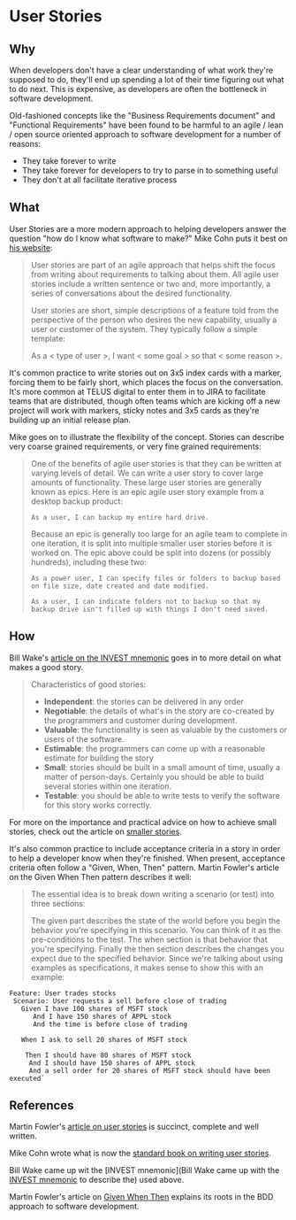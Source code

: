 # User Stories

## Why

When developers don't have a clear understanding of what work they're supposed to do, they'll end up spending a lot of their time figuring out what to do next. This is expensive, as developers are often the bottleneck in software development.

Old-fashioned concepts like the "Business Requirements document" and "Functional Requirements" have been found to be harmful to an agile / lean / open source oriented approach to software development for a number of reasons:
 - They take forever to write
 - They take forever for developers to try to parse in to something useful
 - They don't at all facilitate iterative process


## What

User Stories are a more modern approach to helping developers answer the question "how do I know what software to make?" Mike Cohn puts it best on [his website](https://www.mountaingoatsoftware.com/agile/user-stories): 

> User stories are part of an agile approach that helps shift the focus from writing about requirements to talking about them. All agile user stories include a written sentence or two and, more importantly, a series of conversations about the desired functionality.
>
> User stories are short, simple descriptions of a feature told from the perspective of the person who desires the new capability, usually a user or customer of the system. They typically follow a simple template:
> 
> As a < type of user >, I want < some goal > so that < some reason >.

It's common practice to write stories out on 3x5 index cards with a marker, forcing them to be fairly short, which places the focus on the conversation. It's more common at TELUS digital to enter them in to JIRA to facilitate teams that are distributed, though often teams which are kicking off a new project will work with markers, sticky notes and 3x5 cards as they're building up an initial release plan.

Mike goes on to illustrate the flexibility of the concept. Stories can describe very coarse grained requirements, or very fine grained requirements:

> One of the benefits of agile user stories is that they can be written at varying levels of detail. We can write a user story to cover large amounts of functionality. These large user stories are generally known as epics. Here is an epic agile user story example from a desktop backup product:
> 
> `As a user, I can backup my entire hard drive.`
> 
> Because an epic is generally too large for an agile team to complete in one iteration, it is split into multiple smaller user stories before it is worked on. The epic above could be split into dozens (or possibly hundreds), including these two:
>
> `As a power user, I can specify files or folders to backup based on file size, date created and date modified.`
> 
> `As a user, I can indicate folders not to backup so that my backup drive isn't filled up with things I don't need saved.`
> 

## How

Bill Wake's [article on the INVEST mnemonic](http://xp123.com/articles/invest-in-good-stories-and-smart-tasks/) goes in to more detail on what makes a good story.

> Characteristics of good stories:
>
> - **Independent**: the stories can be delivered in any order
> - **Negotiable**: the details of what's in the story are co-created by the programmers and customer during development.
> - **Valuable**: the functionality is seen as valuable by the customers or users of the software.
> - **Estimable**: the programmers can come up with a reasonable estimate for building the story
> - **Small**: stories should be built in a small amount of time, usually a matter of person-days. Certainly you should be able to build several stories within one iteration.
> - **Testable**: you should be able to write tests to verify the software for this story works correctly.

For more on the importance and practical advice on how to achieve small stories, check out the article on [smaller stories](process/small-stories-are-faster.md).

It's also common practice to include acceptance criteria in a story in order to help a developer know when they're finished. When present, acceptance criteria often follow a "Given, When, Then" pattern. Martin Fowler's article on the Given When Then pattern describes it well:

> The essential idea is to break down writing a scenario (or test) into three sections:
>
> The given part describes the state of the world before you begin the behavior you're specifying in this scenario. You can think of it as the pre-conditions to the test.
> The when section is that behavior that you're specifying.
> Finally the then section describes the changes you expect due to the specified behavior.
> Since we're talking about using examples as specifications, it makes sense to show this with an example:
>
~~~
Feature: User trades stocks
 Scenario: User requests a sell before close of trading
   Given I have 100 shares of MSFT stock
      And I have 150 shares of APPL stock
      And the time is before close of trading

   When I ask to sell 20 shares of MSFT stock
     
    Then I should have 80 shares of MSFT stock
     And I should have 150 shares of APPL stock
     And a sell order for 20 shares of MSFT stock should have been executed`
~~~


## References

Martin Fowler's [article on user stories](https://martinfowler.com/bliki/UserStory.html) is succinct, complete and well written.

Mike Cohn wrote what is now the [standard book on writing user stories](https://www.amazon.com/gp/product/0321205685?ie=UTF8&tag=martinfowlerc-20&linkCode=as2&camp=1789&creative=9325&creativeASIN=0321205685).

Bill Wake came up wit the [INVEST mnemonic](Bill Wake came up with the [INVEST mnemonic](http://xp123.com/articles/invest-in-good-stories-and-smart-tasks/) to describe the) used above.

Martin Fowler's article on [Given When Then](https://martinfowler.com/bliki/GivenWhenThen.html) explains its roots in the BDD approach to software development.

